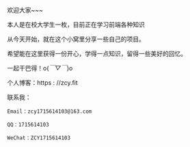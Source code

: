 欢迎大家~~~

本人是在校大学生一枚，目前正在学习前端各种知识

从今天开始，就在这个小窝里分享一些自己的项目。

希望能在这里获得一份开心，学得一点知识，留得一些美好的回忆。

一起干巴得！o(*￣▽￣*)o

个人博客：https : //zcy.fit

联系我：

    Email：zcy1715614103@163.com
    
    QQ：1715614103
    
    WeChat：ZCY1715614103
